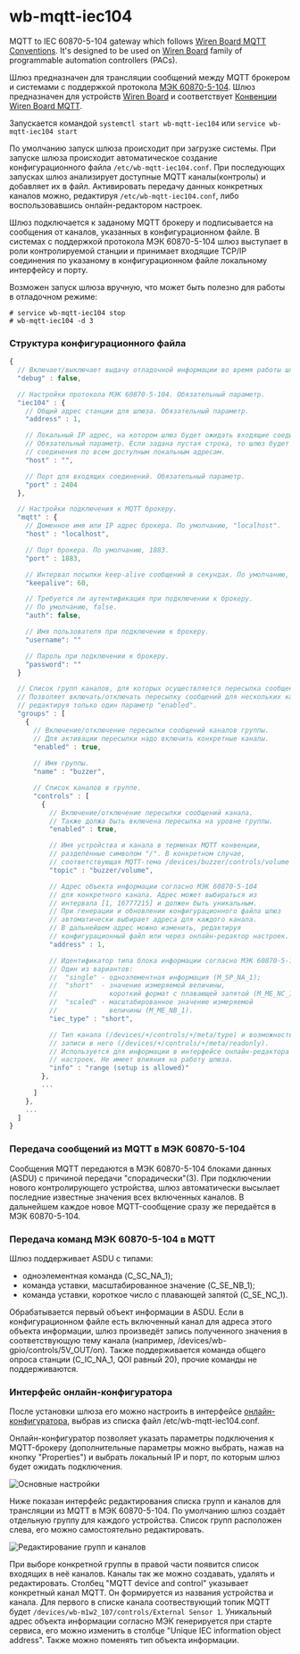 # wb-mqtt-iec104
MQTT to IEC 60870-5-104 gateway which follows [Wiren Board MQTT Conventions](https://github.com/wirenboard/homeui/blob/master/conventions.md).
It's designed to be used on [Wiren Board](https://wirenboard.com/en) family of programmable automation controllers (PACs).

Шлюз предназначен для трансляции сообщений между MQTT брокером и системами с поддержкой протокола [МЭК 60870-5-104](https://ru.wikipedia.org/wiki/IEC_60870-5).
Шлюз предназначен для устройств [Wiren Board](https://wirenboard.com/ru) и соответствует [Конвенции Wiren Board MQTT](https://github.com/wirenboard/homeui/blob/master/conventions.md).

Запускается командой `systemctl start wb-mqtt-iec104` или `service wb-mqtt-iec104 start`

По умолчанию запуск шлюза происходит при загрузке системы. При запуске шлюза происходит автоматическое создание конфигурационного файла `/etc/wb-mqtt-iec104.conf`. При последующих запусках шлюз анализирует доступные MQTT каналы(контролы) и добавляет их в файл. Активировать передачу данных конкретных каналов можно, редактируя `/etc/wb-mqtt-iec104.conf`, либо воспользовавшись онлайн-редактором настроек.

Шлюз подключается к заданому MQTT брокеру и подписывается на сообщения от каналов, указанных в конфигурационном файле. В системах с поддержкой протокола МЭК 60870-5-104 шлюз выступает в роли контролируемой станции и принимает входящие TCP/IP соединения по указаному в конфигурационном файле локальному интерфейсу и порту.

Возможен запуск шлюза вручную, что может быть полезно для работы в отладочном режиме:
```
# service wb-mqtt-iec104 stop
# wb-mqtt-iec104 -d 3
```

<div style="page-break-after: always;"></div>

### Структура конфигурационного файла

```javascript
{
  // Включает/выключает выдачу отладочной информации во время работы шлюза.
  "debug" : false,

  // Настройки протокола МЭК 60870-5-104. Обязательный параметр.
  "iec104" : {
    // Общий адрес станции для шлюза. Обязательный параметр.
    "address" : 1,

    // Локальный IP адрес, на котором шлюз будет ожидать входящие соединения.
    // Обязательный параметр. Если задана пустая строка, то шлюз будет ожидать 
    // соединения по всем доступным локальным адресам.
    "host" : "",

    // Порт для входящих соединений. Обязательный параметр.
    "port" : 2404
  },

  // Настройки подключения к MQTT брокеру.
  "mqtt" : {
    // Доменное имя или IP адрес брокера. По умолчанию, "localhost".
    "host" : "localhost",

    // Порт брокера. По умолчанию, 1883.
    "port" : 1883,

    // Интервал посылки keep-alive сообщений в секундах. По умолчанию, 60.
    "keepalive": 60,

    // Требуется ли аутентификация при подключении к брокеру.
    // По умолчанию, false.
    "auth": false,

    // Имя пользователя при подключении к брокеру.
    "username": ""

    // Пароль при подключении к брокеру.
    "password": ""
  }

  // Список групп каналов, для которых осуществляется пересылка сообщений.
  // Позволяет включать/отключать пересылку сообщений для нескольких каналов,
  // редактируя только один параметр "enabled".
  "groups" : [
    {
      // Включение/отключение пересылки сообщений каналов группы.
      // Для активации пересылки надо включить конкретные каналы.
      "enabled" : true,
  
      // Имя группы.
      "name" : "buzzer",

      // Список каналов в группе.
      "controls" : [
        {
          // Включение/отключение пересылки сообщений канала.
          // Также должа быть включена пересылка на уровне группы.
          "enabled" : true,

          // Имя устройства и канала в терминах MQTT конвенции,
          // разделённые символом "/". В конкретном случае,
          // соответствующая MQTT-тема /devices/buzzer/controls/volume
          "topic" : "buzzer/volume",

          // Адрес объекта информации согласно МЭК 60870-5-104
          // для конкретного канала. Адрес может выбираться из
          // интервала [1, 16777215] и должен быть уникальным.
          // При генерации и обновлении конфигурационного файла шлюз
          // автоматически выбирает адреса для каждого канала.
          // В дальнейшем адрес можно изменить, редактируя
          // конфигурационный файл или через онлайн-редактор настроек.
          "address" : 1,

          // Идентификатор типа блока информации согласно МЭК 60870-5-104
          // Один из вариантов:
          //  "single" - одноэлементная информация (М_SP_NA_1);
          //  "short"  - значение измеряемой величины, 
          //             короткий формат с плавающей запятой (М_ME_NC_1);
          //  "scaled" - масштабированное значение измеряемой
          //             величины (М_ME_NB_1).
          "iec_type" : "short",

          // Тип канала (/devices/+/controls/+/meta/type) и возможность 
          // записи в него (/devices/+/controls/+/meta/readonly).
          // Используется для информации в интерфейсе онлайн-редактора
          // настроек. Не имеет влияния на работу шлюза.
          "info" : "range (setup is allowed)"
        },
        ...
      ]
    },
    ...
  ]
}
```

<div style="page-break-after: always;"></div>

### Передача сообщений из MQTT в МЭК 60870-5-104

Сообщения MQTT передаются в МЭК 60870-5-104 блоками данных (ASDU) с причиной передачи "спорадически"(3). При подключении нового контролирующего устройства, шлюз автоматически высылает последние известные значения всех включенных каналов. В дальнейшем каждое новое MQTT-сообщение сразу же передаётся в МЭК 60870-5-104.

### Передача команд МЭК 60870-5-104 в MQTT

Шлюз поддерживает ASDU с типами:
- одноэлементная команда (C_SC_NA_1);
- команда уставки, масштабированное значение (C_SE_NB_1);
- команда уставки, короткое число с плавающей запятой (C_SE_NC_1).

Обрабатывается первый объект информации в ASDU. Если в конфигурационном файле есть включенный канал для адреса этого объекта информации, шлюз произведёт запись полученного значения в соответствующую тему канала (например, /devices/wb-gpio/controls/5V_OUT/on).
Также поддерживается команда общего опроса станции (C_IC_NA_1, QOI равный 20), прочие команды не поддерживаются.

<div style="page-break-after: always;"></div>

### Интерфейс онлайн-конфигуратора

После установки шлюза его можно настроить в интерфейсе [онлайн-конфигуратора](https://wirenboard.com/wiki/%D0%92%D0%B5%D0%B1-%D0%B8%D0%BD%D1%82%D0%B5%D1%80%D1%84%D0%B5%D0%B9%D1%81_Wiren_Board#Settings_-.3E_Configs_.28.D0.9D.D0.B0.D1.81.D1.82.D1.80.D0.BE.D0.B9.D0.BA.D0.B8_-.3E_.D0.9A.D0.BE.D0.BD.D1.84.D0.B8.D0.B3.D1.83.D1.80.D0.B8.D1.80.D0.BE.D0.B2.D0.B0.D0.BD.D0.B8.D0.B5.29), выбрав из списка файл /etc/wb-mqtt-iec104.conf.

Онлайн-конфигуратор позволяет указать параметры подключения к MQTT-брокеру (дополнительные параметры можно выбрать, нажав на кнопку "Properties") и выбрать локальный IP и порт, по которым шлюз будет ожидать подключения.

![Основные настройки](docs/image1.png)

Ниже показан интерфейс редактирования списка групп и каналов для трансляции из MQTT в МЭК 60870-5-104. По умолчанию шлюз создаёт отдельную группу для каждого устройства. Список групп расположен слева, его можно самостоятельно редактировать.

![Редактирование групп и каналов](docs/image2.png)

При выборе конкретной группы в правой части появится список входящих в неё каналов. Каналы так же можно создавать, удалять и редактировать. Столбец "MQTT device and control" указывает конкретный канал MQTT. Он формируется из названия устройства и канала. Для первого в списке канала соотвествующий топик MQTT будет `/devices/wb-m1w2_107/controls/External Sensor 1`. Уникальный адрес объекта информации согласно МЭК генерируется при старте сервиса, его можно изменить в столбце "Unique IEC information object address". Также можно поменять тип объекта информации.
